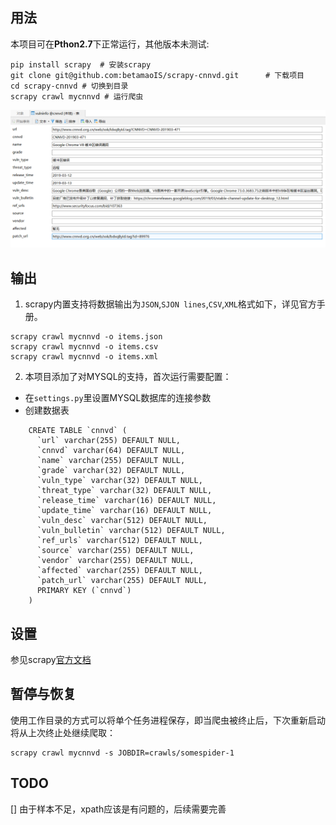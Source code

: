 ## 用法
本项目可在**Pthon2.7**下正常运行，其他版本未测试:
```
pip install scrapy  # 安装scrapy
git clone git@github.com:betamaoIS/scrapy-cnnvd.git      # 下载项目
cd scrapy-cnnvd # 切换到目录
scrapy crawl mycnnvd # 运行爬虫
```

![demo](./demo.png)

## 输出
1. scrapy内置支持将数据输出为`JSON`,`SJON lines`,`CSV`,`XML`格式如下，详见官方手册。
```
scrapy crawl mycnnvd -o items.json
scrapy crawl mycnnvd -o items.csv
scrapy crawl mycnnvd -o items.xml
```
2. 本项目添加了对MYSQL的支持，首次运行需要配置：
+ 在`settings.py`里设置MYSQL数据库的连接参数
+ 创建数据表
```
    CREATE TABLE `cnnvd` (
      `url` varchar(255) DEFAULT NULL,
      `cnnvd` varchar(64) DEFAULT NULL,
      `name` varchar(255) DEFAULT NULL,
      `grade` varchar(32) DEFAULT NULL,
      `vuln_type` varchar(32) DEFAULT NULL,
      `threat_type` varchar(32) DEFAULT NULL,
      `release_time` varchar(16) DEFAULT NULL,
      `update_time` varchar(16) DEFAULT NULL,
      `vuln_desc` varchar(512) DEFAULT NULL,
      `vuln_bulletin` varchar(512) DEFAULT NULL,
      `ref_urls` varchar(512) DEFAULT NULL,
      `source` varchar(255) DEFAULT NULL,
      `vendor` varchar(255) DEFAULT NULL,
      `affected` varchar(255) DEFAULT NULL,
      `patch_url` varchar(255) DEFAULT NULL,
      PRIMARY KEY (`cnnvd`)
    )
```

## 设置
参见scrapy[官方文档](https://doc.scrapy.org/en/latest/topics/settings.html)

## 暂停与恢复
使用工作目录的方式可以将单个任务进程保存，即当爬虫被终止后，下次重新启动将从上次终止处继续爬取：
```
scrapy crawl mycnnvd -s JOBDIR=crawls/somespider-1
```

## TODO
[] 由于样本不足，xpath应该是有问题的，后续需要完善

